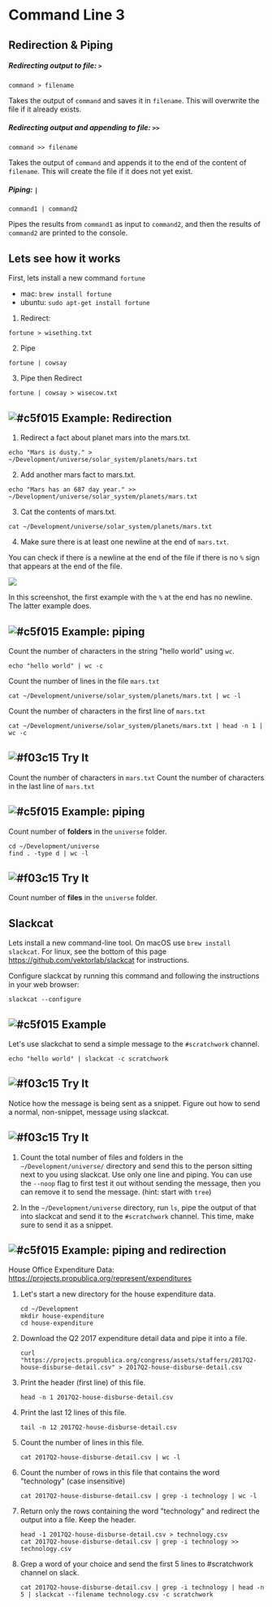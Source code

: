 # Command Line 3

## Redirection & Piping

##### Redirecting output to file: `>`

```
command > filename
```

Takes the output of `command` and saves it in `filename`. This will overwrite the file if it already exists.

##### Redirecting output and appending to file: `>>`

```
command >> filename
```

Takes the output of `command` and appends it to the end of the content of `filename`. This will create the file if it does not yet exist.

##### Piping: `|`

```
command1 | command2
```

Pipes the results from `command1` as input to `command2`, and then the results of `command2` are printed to the console.

## Lets see how it works

First, lets install a new command `fortune`
- mac: `brew install fortune`
- ubuntu: `sudo apt-get install fortune`

1. Redirect: 
  ```
  fortune > wisething.txt
  ```

2. Pipe
  ```
  fortune | cowsay
  ```

3. Pipe then Redirect
  ```
  fortune | cowsay > wisecow.txt
  ```

## ![#c5f015](https://placehold.it/15/c5f015/000000?text=+) Example: Redirection

1. Redirect a fact about planet mars into the mars.txt.

```
echo "Mars is dusty." > ~/Development/universe/solar_system/planets/mars.txt
```

2. Add another mars fact to mars.txt.

```
echo "Mars has an 687 day year." >> ~/Development/universe/solar_system/planets/mars.txt
```

3. Cat the contents of mars.txt.

```
cat ~/Development/universe/solar_system/planets/mars.txt
```

4. Make sure there is at least one newline at the end of `mars.txt`.

  You can check if there is a newline at the end of the file if there is no `%` sign that appears at the end of the file.

  ![](https://i.imgur.com/k8XBUQF.png)

  In this screenshot, the first example with the `%` at the end has no newline. The latter example does.

## ![#c5f015](https://placehold.it/15/c5f015/000000?text=+) Example: piping

Count the number of characters in the string "hello world" using `wc`.

```
echo "hello world" | wc -c
```

Count the number of lines in the file `mars.txt`

```
cat ~/Development/universe/solar_system/planets/mars.txt | wc -l
```

Count the number of characters in the first line of `mars.txt`

```
cat ~/Development/universe/solar_system/planets/mars.txt | head -n 1 | wc -c
```

## ![#f03c15](https://placehold.it/15/f03c15/000000?text=+) Try It

Count the number of characters in `mars.txt`
Count the number of characters in the last line of `mars.txt`


## ![#c5f015](https://placehold.it/15/c5f015/000000?text=+) Example: piping

Count number of **folders** in the `universe` folder.

```
cd ~/Development/universe
find . -type d | wc -l
```

## ![#f03c15](https://placehold.it/15/f03c15/000000?text=+) Try It

Count number of **files** in the `universe` folder.

## Slackcat

Lets install a new command-line tool. On macOS use `brew install slackcat`. For linux, see the bottom of this page https://github.com/vektorlab/slackcat for instructions.

Configure slackcat by running this command and following the instructions in your web browser:

```
slackcat --configure
```

## ![#c5f015](https://placehold.it/15/c5f015/000000?text=+) Example

Let's use slackchat to send a simple message to the `#scratchwork` channel.

```
echo "hello world" | slackcat -c scratchwork
```

## ![#f03c15](https://placehold.it/15/f03c15/000000?text=+) Try It

Notice how the message is being sent as a snippet. Figure out how to send a normal, non-snippet, message using slackcat.

<!--
echo "hello" | slackcat -t -s -c scratchwork
-->

## ![#f03c15](https://placehold.it/15/f03c15/000000?text=+) Try It

1. Count the total number of files and folders in the `~/Development/universe/` directory and send this to the person sitting next to you using slackcat. Use only one line and piping. You can use the `--noop` flag to first test it out without sending the message, then you can remove it to send the message. (hint: start with `tree`)

<!--
cd ~/Development/universe/solar_system/planets
tree | wc -l | slackcat -s -c scratchwork
-->

2. In the `~/Development/universe` directory, run `ls`, pipe the output of that into slackcat and send it to the `#scratchwork` channel. This time, make sure to send it as a snippet.

<!--
cd ~/Development/universe/solar_system
tree | slackcat -c scratchwork
-->

## ![#c5f015](https://placehold.it/15/c5f015/000000?text=+) Example: piping and redirection

House Office Expenditure Data: https://projects.propublica.org/represent/expenditures

1. Let's start a new directory for the house expenditure data.

    ```
    cd ~/Development
    mkdir house-expenditure
    cd house-expenditure
    ```

4. Download the Q2 2017 expenditure detail data and pipe it into a file.

    ```
    curl "https://projects.propublica.org/congress/assets/staffers/2017Q2-house-disburse-detail.csv" > 2017Q2-house-disburse-detail.csv
    ```

5. Print the header (first line) of this file.

    ```
    head -n 1 2017Q2-house-disburse-detail.csv
    ```

6. Print the last 12 lines of this file.

    ```
    tail -n 12 2017Q2-house-disburse-detail.csv
    ```

7. Count the number of lines in this file.

    ```
    cat 2017Q2-house-disburse-detail.csv | wc -l
    ```

8. Count the number of rows in this file that contains the word "technology" (case insensitive)

    ```
    cat 2017Q2-house-disburse-detail.csv | grep -i technology | wc -l
    ```

9. Return only the rows containing the word "technology" and redirect the output into a file. Keep the header.

    ```
    head -1 2017Q2-house-disburse-detail.csv > technology.csv
    cat 2017Q2-house-disburse-detail.csv | grep -i technology >> technology.csv
    ```

10. Grep a word of your choice and send the first 5 lines to #scratchwork channel on slack.

    ```
    cat 2017Q2-house-disburse-detail.csv | grep -i technology | head -n 5 | slackcat --filename technology.csv -c scratchwork
    ```
